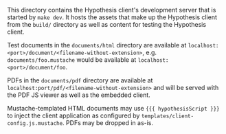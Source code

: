 This directory contains the Hypothesis client's development server that is
started by `make dev`. It hosts the assets that make up the Hypothesis client
from the `build/` directory as well as content for testing the Hypothesis client.

Test documents in the `documents/html` directory are available at
`localhost:<port>/document/<filename-without-extension>`,
e.g. `documents/foo.mustache` would be available at `localhost:<port>/document/foo`.

PDFs in the `documents/pdf` directory are available at
`localhost:port/pdf/<filename-without-extension>` and will be served with the
PDF JS viewer as well as the embedded client.

Mustache-templated HTML documents may use `{{{ hypothesisScript }}}` to inject
the client application as configured by `templates/client-config.js.mustache`.
PDFs may be dropped in as-is.
